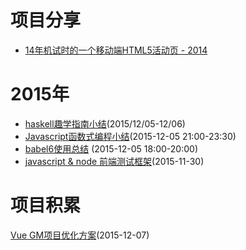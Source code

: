 
# 项目分享

- [14年机试时的一个移动端HTML5活动页 - 2014](https://github.com/sean-mo/lottery)

# 2015年

- [haskell趣学指南小结](https://github.com/sean-mo/docs/blob/master/haskell_study.md)(2015/12/05-12/06)
- [Javascript函数式编程小结](https://github.com/sean-mo/docs/blob/master/FP%20Javscript%20Study.md)(2015-12-05 21:00-23:30)
- [babel6使用总结](https://github.com/sean-mo/docs/blob/master/user_babel6.md) (2015-12-05 18:00-20:00)
- [javascript & node 前端测试框架](https://github.com/sean-mo/docs/blob/master/Javascript%20%26%20Node%20Tests%20Framework.md)(2015-11-30)


# 项目积累

[Vue GM项目优化方案](https://github.com/sean-mo/docs/blob/master/optimize.md)(2015-12-07)